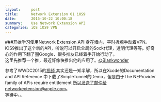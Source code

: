 ```yaml
---
layout:     post
title:      Network Extension 01 iOS9
date:       2015-10-22 10:00:18
summary:    Use Network Extension API
categories: iOS iOS9 VPN
---
```

###开始学习使用Network Extension API
身在墙内，平时折腾手动着VPN。iOS9推出了这个新的API，听说可以开启全局的Sock代理，透明代理等等。好奇心的作用下翻了圈Google，很多推友已经着手开始行动了。  
这里先推荐一个推，最近好像快推出他的应用了。[@Blankwonder](https://twitter.com/Blankwonder)

参考了WWDC2015的[视频](https://developer.apple.com/videos/play/wwdc2015-717/),其实还是一知半解，所以在Xcode的Documentation and API Reference 中下载了SimpleTunnel的Demo，但是由于The NEProvider family of APIs require entitlement 所以发送了邮件给networkextension@apple.com。  
等待中。。